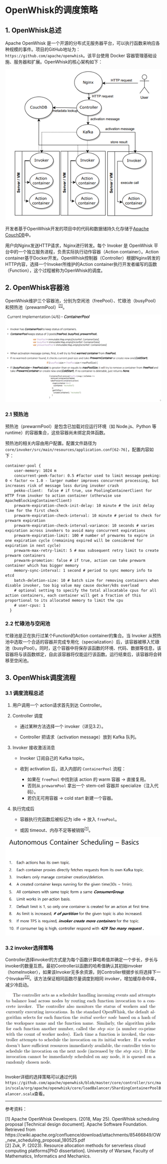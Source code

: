 # OpenWhisk的调度策略

## 1. OpenWhisk总述

Apache OpenWhisk 是一个开源的分布式无服务器平台，可以执行函数来响应各种规模的事件。项目的GitHub地址为：```https://github.com/apache/openwhisk```。该平台使用 Docker 容器管理基础设施、服务器和扩展。OpenWhisk的核心架构如下：

![image-20251020104612202](./assets/image-20251020104612202.png)

开发者基于OpenWhisk开发的项目中的代码和数据储持久化存储于[Apache CouchDB](https://couchdb.apache.org/)中。

用户向Nginx发送HTTP请求，Nginx进行转发。每个 Invoker 是 OpenWhisk 平台中的一个独立服务进程，负责实际执行动作容器（Action container）。Action container基于Docker开发。OpenWhisk控制器（Controller）根据Nginx转发的HTTP内容，选择一个Invoker所维护的Action container执行开发者编写的函数（Function），这个过程被称为OpenWhisk的调度。



## 2. OpenWhisk容器池

OpenWhisk维护三个容器池，分别为空闲池（freePool）、忙碌池（busyPool）和预热池（prewarmPool）<sup><a href="#ref1">[1]</a></sup>。

![image-20251020143405274](./assets/image-20251020143405274.png)

### 2.1 预热池

预热池（prewarmPool）是包含已加载对应运行环境（如 Node.js、Python 等 runtime）的容器集合，这些容器尚未绑定具体函数。

预热池的相关内容由用户配置。配置文件路径为```core/invoker/src/main/resources/application.conf[62-76]```，配置内容如下：

```
container-pool {
    user-memory: 1024 m
    concurrent-peek-factor: 0.5 #factor used to limit message peeking: 0 < factor <= 1.0 - larger number improves concurrent processing, but increases risk of message loss during invoker crash
    pekko-client:  false # if true, use PoolingContainerClient for HTTP from invoker to action container (otherwise use ApacheBlockingContainerClient)
    prewarm-expiration-check-init-delay: 10 minute # the init delay time for the first check
    prewarm-expiration-check-interval: 10 minute # period to check for prewarm expiration
    prewarm-expiration-check-interval-variance: 10 seconds # varies expiration across invokers to avoid many concurrent expirations
    prewarm-expiration-limit: 100 # number of prewarms to expire in one expiration cycle (remaining expired will be considered for expiration in next cycle)
    prewarm-max-retry-limit: 5 # max subsequent retry limit to create prewarm containers
    prewarm-promotion: false # if true, action can take prewarm container which has bigger memory
    memory-sync-interval: 1 second # period to sync memory info to etcd
    batch-deletion-size: 10 # batch size for removing containers when disable invoker, too big value may cause docker/k8s overload
    # optional setting to specify the total allocatable cpus for all action containers, each container will get a fraction of this proportional to its allocated memory to limit the cpu
    # user-cpus: 1
  }
```

### 2.2 忙碌池与空闲池

忙碌池是正在执行过某个Function的Action container的集合。当 Invoker 从预热池中选取一个合适的容器并完成专用化（specialization）后，该容器被移入忙碌池（busyPool）。同时，这个容器中将保存该函数的环境、代码、数据等信息，该容器将与该函数绑定，自此该容器将仅能运行该函数。运行结束后，该容器将会转移至空闲池。



## 3. OpenWhisk调度流程

### 3.1 调度流程总述

1. 用户调用一个 action请求首先到达 Controller。

2. Controller 调度

   - 通过某种方法选择一个 invoker（详见3.2）。

   - Controller 把请求（activation message）放到 Kafka 队列。

3. Invoker 接收激活消息

   - Invoker 订阅自己的 Kafka topic。

   - 收到 activation 后，进入内部的 `ContainerPool` 流程：
     - 如果在 `freePool` 中找到该 action 的 warm 容器 → 直接复用。
     - 否则从 `prewarmPool` 拿出一个 stem-cell 容器并 specialize（注入代码）。
     - 若仍无可用容器 → cold start 新建一个容器。

4. 执行完成后

   - 容器执行完函数后被标记为 idle → 放入 `freePool`。

   - 或因 timeout、内存不足等被销毁<sup><a href="#ref1">[1]</a></sup>。

![image-20251020144836265](./assets/image-20251020144836265.png)

### 3.2 invoker选择策略

Controller选择invoker的方式是为每个函数计算哈希值并确定一个步长，步长与invoker的数量互质。最初Controller以函数的哈希值确认其初始invoker（homeInvoker），如果该Invoker无多余资源，则Controller根据步长将选择下一个Invoker<sup><a href="#ref2">[2]</a></sup>。该方法保证相同函数尽量调度到相同 invoker，增加缓存命中率，减少冷启动。

![image-20251020150007532](./assets/image-20251020150007532.png)

Invoker详细的选择策略可以通过代码```https://github.com/apache/openwhisk/blob/master/core/controller/src/main/scala/org/apache/openwhisk/core/loadBalancer/ShardingContainerPoolBalancer.scala```查看。

___

参考资料：

<div><a name="ref1"></a>[1] Apache OpenWhisk Developers. (2018, May 25). OpenWhisk scheduling proposal [Technical design document]. Apache Software Foundation. Retrieved from https://cwiki.apache.org/confluence/download/attachments/85466849/OW_new_scheduling_proposal_180525.pdf</div>

<div><a name="ref2"></a>[2] Zuk, P. (2023). Resource allocation methods for serverless cloud computing platforms[PhD dissertation]. University of Warsaw, Faculty of Mathematics, Informatics and Mechanics.</div>